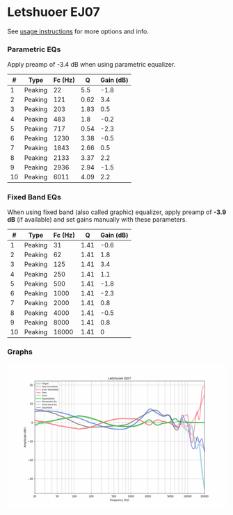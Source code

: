 # Letshuoer EJ07
See [usage instructions](https://github.com/jaakkopasanen/AutoEq#usage) for more options and info.

### Parametric EQs
Apply preamp of -3.4 dB when using parametric equalizer.

|   # | Type    |   Fc (Hz) |    Q |   Gain (dB) |
|-----|---------|-----------|------|-------------|
|   1 | Peaking |        22 | 5.5  |        -1.8 |
|   2 | Peaking |       121 | 0.62 |         3.4 |
|   3 | Peaking |       203 | 1.83 |         0.5 |
|   4 | Peaking |       483 | 1.8  |        -0.2 |
|   5 | Peaking |       717 | 0.54 |        -2.3 |
|   6 | Peaking |      1230 | 3.38 |        -0.5 |
|   7 | Peaking |      1843 | 2.66 |         0.5 |
|   8 | Peaking |      2133 | 3.37 |         2.2 |
|   9 | Peaking |      2936 | 2.94 |        -1.5 |
|  10 | Peaking |      6011 | 4.09 |         2.2 |

### Fixed Band EQs
When using fixed band (also called graphic) equalizer, apply preamp of **-3.9 dB** (if available) and set gains manually with these parameters.

|   # | Type    |   Fc (Hz) |    Q |   Gain (dB) |
|-----|---------|-----------|------|-------------|
|   1 | Peaking |        31 | 1.41 |        -0.6 |
|   2 | Peaking |        62 | 1.41 |         1.8 |
|   3 | Peaking |       125 | 1.41 |         3.4 |
|   4 | Peaking |       250 | 1.41 |         1.1 |
|   5 | Peaking |       500 | 1.41 |        -1.8 |
|   6 | Peaking |      1000 | 1.41 |        -2.3 |
|   7 | Peaking |      2000 | 1.41 |         0.8 |
|   8 | Peaking |      4000 | 1.41 |        -0.5 |
|   9 | Peaking |      8000 | 1.41 |         0.8 |
|  10 | Peaking |     16000 | 1.41 |         0   |

### Graphs
![](./Letshuoer%20EJ07.png)
